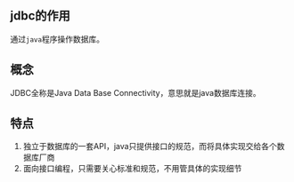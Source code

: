## jdbc的作用
通过`java`程序操作数据库。

## 概念
JDBC全称是Java Data Base Connectivity，意思就是java数据库连接。

## 特点
1. 独立于数据库的一套API，java只提供接口的规范，而将具体实现交给各个数据库厂商
2. 面向接口编程，只需要关心标准和规范，不用管具体的实现细节